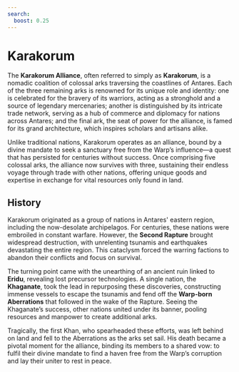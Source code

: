 ```yaml
---
search:
  boost: 0.25
---
```


# Karakorum  

The **Karakorum Alliance**, often referred to simply as **Karakorum**, is a nomadic coalition of colossal arks traversing the coastlines of Antares. Each of the three remaining arks is renowned for its unique role and identity: one is celebrated for the bravery of its warriors, acting as a stronghold and a source of legendary mercenaries; another is distinguished by its intricate trade network, serving as a hub of commerce and diplomacy for nations across Antares; and the final ark, the seat of power for the alliance, is famed for its grand architecture, which inspires scholars and artisans alike.  

Unlike traditional nations, Karakorum operates as an alliance, bound by a divine mandate to seek a sanctuary free from the Warp’s influence—a quest that has persisted for centuries without success. Once comprising five colossal arks, the alliance now survives with three, sustaining their endless voyage through trade with other nations, offering unique goods and expertise in exchange for vital resources only found in land.

## History

Karakorum originated as a group of nations in Antares' eastern region, including the now-desolate archipelagos. For centuries, these nations were embroiled in constant warfare. However, the **Second Rapture** brought widespread destruction, with unrelenting tsunamis and earthquakes devastating the entire region. This cataclysm forced the warring factions to abandon their conflicts and focus on survival.

The turning point came with the unearthing of an ancient ruin linked to **Eridu**, revealing lost precursor technologies. A single nation, the **Khaganate**, took the lead in repurposing these discoveries, constructing immense vessels to escape the tsunamis and fend off the **Warp-born Aberrations** that followed in the wake of the Rapture. Seeing the Khaganate’s success, other nations united under its banner, pooling resources and manpower to create additional arks.

Tragically, the first Khan, who spearheaded these efforts, was left behind on land and fell to the Aberrations as the arks set sail. His death became a pivotal moment for the alliance, binding its members to a shared vow: to fulfil their divine mandate to find a haven free from the Warp’s corruption and lay their uniter to rest in peace.